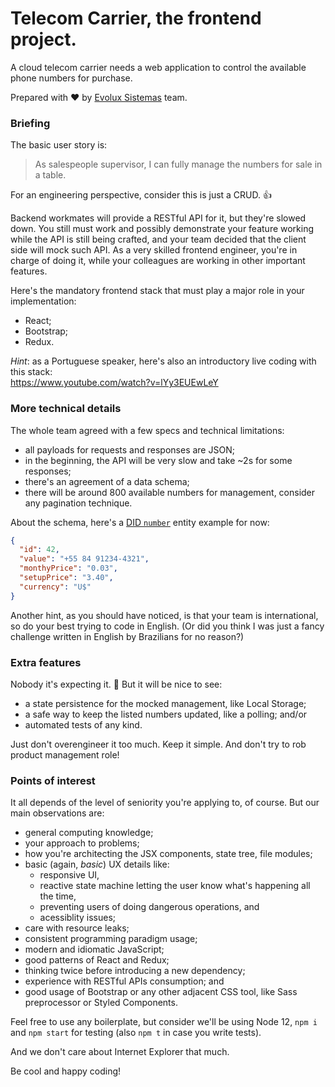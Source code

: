 # Telecom Carrier, the frontend project.

A cloud telecom carrier needs a web application to control the available phone numbers for purchase.

Prepared with ❤️ by [Evolux Sistemas](https://www.evolux.net.br/) team.

### Briefing

The basic user story is:

> As salespeople supervisor, I can fully manage the numbers for sale in a table.

For an engineering perspective, consider this is just a CRUD. 👍

Backend workmates will provide a RESTful API for it, but they're slowed down.
You still must work and possibly demonstrate your feature working while the API is still being crafted,
and your team decided that the client side will mock such API. As a very skilled frontend engineer,
you're in charge of doing it, while your colleagues are working in other important features.

Here's the mandatory frontend stack that must play a major role in your implementation:

- React;
- Bootstrap;
- Redux.

_Hint_: as a Portuguese speaker, here's also an introductory live coding with this stack: <br/>
https://www.youtube.com/watch?v=lYy3EUEwLeY

### More technical details

The whole team agreed with a few specs and technical limitations:

- all payloads for requests and responses are JSON;
- in the beginning, the API will be very slow and take ~2s for some responses;
- there's an agreement of a data schema;
- there will be around 800 available numbers for management, consider any pagination technique.

About the schema, here's a [DID `number`](https://www.3cx.com/pbx/did/) entity example for now:

```json
{
  "id": 42,
  "value": "+55 84 91234-4321",
  "monthyPrice": "0.03",
  "setupPrice": "3.40",
  "currency": "U$"
}
```

Another hint, as you should have noticed, is that your team is international,
so do your best trying to code in English.
(Or did you think I was just a fancy challenge written in English by Brazilians for no reason?)

### Extra features

Nobody it's expecting it. 💅 But it will be nice to see:

- a state persistence for the mocked management, like Local Storage;
- a safe way to keep the listed numbers updated, like a polling; and/or
- automated tests of any kind.

Just don't overengineer it too much. Keep it simple. And don't try to rob product management role!

### Points of interest

It all depends of the level of seniority you're applying to, of course. But our main observations are:

- general computing knowledge;
- your approach to problems;
- how you're architecting the JSX components, state tree, file modules;
- basic (again, _basic_) UX details like:
  - responsive UI,
  - reactive state machine letting the user know what's happening all the time,
  - preventing users of doing dangerous operations, and
  - acessiblity issues;
- care with resource leaks;
- consistent programming paradigm usage;
- modern and idiomatic JavaScript;
- good patterns of React and Redux;
- thinking twice before introducing a new dependency;
- experience with RESTful APIs consumption; and
- good usage of Bootstrap or any other adjacent CSS tool, like Sass preprocessor or Styled Components.

Feel free to use any boilerplate, but consider we'll be using Node 12, `npm i` and `npm start` for testing (also `npm t` in case you write tests).

And we don't care about Internet Explorer that much.

Be cool and happy coding!   
